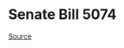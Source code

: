 # Senate Bill 5074

[Source](http://lawfilesext.leg.wa.gov/biennium/2023-24/Pdf/Bills/Senate%20Bills/5074.pdf)